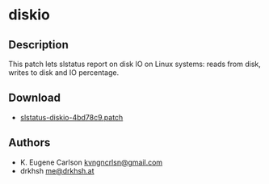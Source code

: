 diskio
======

Description
-----------
This patch lets slstatus report on disk IO on Linux systems: reads
from disk, writes to disk and IO percentage.

Download
--------
* [slstatus-diskio-4bd78c9.patch](slstatus-diskio-4bd78c9.patch)

Authors
-------
* K. Eugene Carlson <kvngncrlsn@gmail.com>
* drkhsh <me@drkhsh.at>
